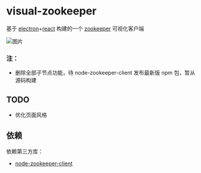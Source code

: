 # visual-zookeeper

基于 [electron](https://electronjs.org)+[react](https://reactjs.org/) 构建的一个 [zookeeper](http://zookeeper.apache.org) 可视化客户端

![图片](https://raw.githubusercontent.com/ghostg00/visual-zookeeper/master/docs/images/visual-zookeeper.png)

### 注：

- 删除全部子节点功能，待 node-zookeeper-client 发布最新版 npm 包，暂从源码构建

## TODO
- 优化页面风格

## 依赖

依赖第三方库：

- [node-zookeeper-client](https://github.com/alexguan/node-zookeeper-client)
